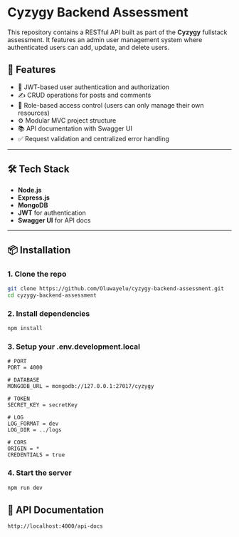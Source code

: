# Cyzygy Backend Assessment

This repository contains a RESTful API built as part of the **Cyzygy** fullstack assessment. It features an admin user management system where authenticated users can add, update, and delete users.

## 🚀 Features

- 🔐 JWT-based user authentication and authorization
- ✍️ CRUD operations for posts and comments
- 🧑 Role-based access control (users can only manage their own resources)
- ⚙️ Modular MVC project structure
- 📚 API documentation with Swagger UI
- ✅ Request validation and centralized error handling

---

## 🛠️ Tech Stack

- **Node.js**
- **Express.js**
- **MongoDB**
- **JWT** for authentication
- **Swagger UI** for API docs

---

## 📦 Installation

### 1. **Clone the repo**

```bash
git clone https://github.com/Oluwayelu/cyzygy-backend-assessment.git
cd cyzygy-backend-assessment
```

### 2. **Install dependencies**

```bash
npm install
```

### 3. **Setup your .env.development.local**

```env
# PORT
PORT = 4000

# DATABASE
MONGODB_URL = mongodb://127.0.0.1:27017/cyzygy

# TOKEN
SECRET_KEY = secretKey

# LOG
LOG_FORMAT = dev
LOG_DIR = ../logs

# CORS
ORIGIN = *
CREDENTIALS = true
```

### 4. **Start the server**

```bash
npm run dev
```

## 📄 API Documentation

```bash
http://localhost:4000/api-docs
```
